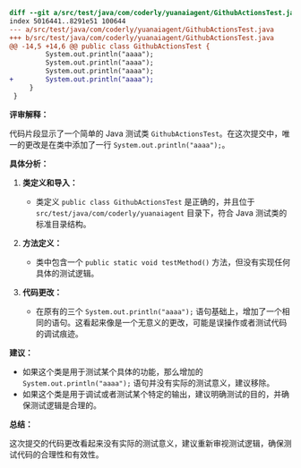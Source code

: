 ```diff
diff --git a/src/test/java/com/coderly/yuanaiagent/GithubActionsTest.java b/src/test/java/com/coderly/yuanaiagent/GithubActionsTest.java
index 5016441..8291e51 100644
--- a/src/test/java/com/coderly/yuanaiagent/GithubActionsTest.java
+++ b/src/test/java/com/coderly/yuanaiagent/GithubActionsTest.java
@@ -14,5 +14,6 @@ public class GithubActionsTest {
         System.out.println("aaaa");
         System.out.println("aaaa");
         System.out.println("aaaa");
+        System.out.println("aaaa");
     }
 }
```

**评审解释：**

代码片段显示了一个简单的 Java 测试类 `GithubActionsTest`。在这次提交中，唯一的更改是在类中添加了一行 `System.out.println("aaaa");`。

**具体分析：**

1. **类定义和导入：**
   - 类定义 `public class GithubActionsTest` 是正确的，并且位于 `src/test/java/com/coderly/yuanaiagent` 目录下，符合 Java 测试类的标准目录结构。

2. **方法定义：**
   - 类中包含一个 `public static void testMethod()` 方法，但没有实现任何具体的测试逻辑。

3. **代码更改：**
   - 在原有的三个 `System.out.println("aaaa");` 语句基础上，增加了一个相同的语句。这看起来像是一个无意义的更改，可能是误操作或者测试代码的调试痕迹。

**建议：**

- 如果这个类是用于测试某个具体的功能，那么增加的 `System.out.println("aaaa");` 语句并没有实际的测试意义，建议移除。
- 如果这个类是用于调试或者测试某个特定的输出，建议明确测试的目的，并确保测试逻辑是合理的。

**总结：**

这次提交的代码更改看起来没有实际的测试意义，建议重新审视测试逻辑，确保测试代码的合理性和有效性。